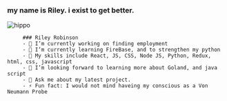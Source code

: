           
  ### my name is Riley. i exist to get better.       

![hippo](https://media.giphy.com/media/1AeAqLJGLctTWktrAq/giphy.gif)


         ### Riley Robinson 
         - 🔭 I’m currently working on finding employment 
         - 🌱 I’m currently learning FireBase, and to strengthen my python
         - 👯 My skills include React, JS, CSS, Node JS, Python, Redux, html, css, javascript
         - 🤔 I’m looking forward to learning more about Goland, and java script
         - 💬 Ask me about my latest project.
         - ⚡ Fun fact: I would not mind haveing my conscious as a Von Neumann Probe
